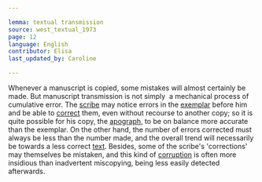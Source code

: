 ```yaml
---

lemma: textual transmission
source: west_textual_1973
page: 12
language: English
contributor: Elisa
last_updated_by: Caroline

---
```


Whenever a manuscript is copied, some mistakes will almost certainly be made. But manuscript transmission is not simply  a mechanical process of cumulative error. The [scribe](scribe.html) may notice errors in the [exemplar](exemplar.html) before him and be able to [correct](correction.html) them, even without recourse to another copy; so it is quite possible for his copy, the [apograph](apograph.html), to be on balance more accurate than the exemplar. On the other hand, the number of errors corrected must always be less than the number made, and the overall trend will necessarily be towards a less correct [text](text.html). Besides, some of the scribe's 'corrections' may themselves be mistaken, and this kind of [corruption](textCorrupt.html) is often more insidious than inadvertent miscopying, being less easily detected afterwards.
